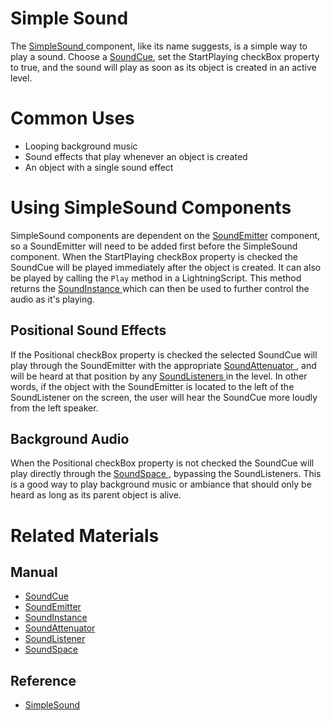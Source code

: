# Simple Sound
The [ SimpleSound ](https://github.com/PlasmaEngine/PlasmaDocs/tree/master/docs/C%2B%2B/code_reference/class_reference/simplesound.markdown) component, like its name suggests, is a simple way to play a sound. Choose a [SoundCue](https://plasmaengine.github.io/PlasmaDocs/Plasma1/Editor/audio/soundcue.markdown), set the StartPlaying checkBox property to true, and the sound will play as soon as its object is created in an active level. 

# Common Uses

- Looping background music 
- Sound effects that play whenever an object is created 
- An object with a single sound effect 

# Using SimpleSound Components

SimpleSound components are dependent on the [SoundEmitter](https://plasmaengine.github.io/PlasmaDocs/Plasma1/Editor/audio/soundemitter.markdown) component, so a SoundEmitter will need to be added first before the SimpleSound component. When the StartPlaying checkBox property is checked the SoundCue will be played immediately after the object is created. It can also be played by calling the `Play` method in a LightningScript. This method returns the [SoundInstance ](https://plasmaengine.github.io/PlasmaDocs/Plasma1/Editor/audio/soundinstance.markdown) which can then be used to further control the audio as it's playing.

## Positional Sound Effects

If the Positional checkBox property is checked the selected SoundCue will play through the SoundEmitter with the appropriate [SoundAttenuator ](https://plasmaengine.github.io/PlasmaDocs/Plasma1/Editor/audio/soundattenuator.markdown), and will be heard at that position by any [SoundListeners ](https://plasmaengine.github.io/PlasmaDocs/Plasma1/Editor/audio/soundlistener.markdown) in the level. In other words, if the object with the SoundEmitter is located to the left of the SoundListener on the screen, the user will hear the SoundCue more loudly from the left speaker. 

## Background Audio

When the Positional checkBox property is not checked the SoundCue will play directly through the [SoundSpace ](https://plasmaengine.github.io/PlasmaDocs/Plasma1/Editor/audio/soundspace.markdown), bypassing the SoundListeners. This is a good way to play background music or ambiance that should only be heard as long as its parent object is alive. 

# Related Materials

## Manual
- [SoundCue ](https://plasmaengine.github.io/PlasmaDocs/Plasma1/Editor/audio/soundcue.markdown)
- [SoundEmitter ](https://plasmaengine.github.io/PlasmaDocs/Plasma1/Editor/audio/soundemitter.markdown)
- [SoundInstance ](https://plasmaengine.github.io/PlasmaDocs/Plasma1/Editor/audio/soundinstance.markdown)
- [SoundAttenuator ](https://plasmaengine.github.io/PlasmaDocs/Plasma1/Editor/audio/soundattenuator.markdown)
- [SoundListener ](https://plasmaengine.github.io/PlasmaDocs/Plasma1/Editor/audio/soundlistener.markdown)
- [SoundSpace ](https://plasmaengine.github.io/PlasmaDocs/Plasma1/Editor/audio/soundspace.markdown)

## Reference
- [ SimpleSound ](https://github.com/PlasmaEngine/PlasmaDocs/tree/master/docs/C%2B%2B/code_reference/class_reference/simplesound.markdown) 

 